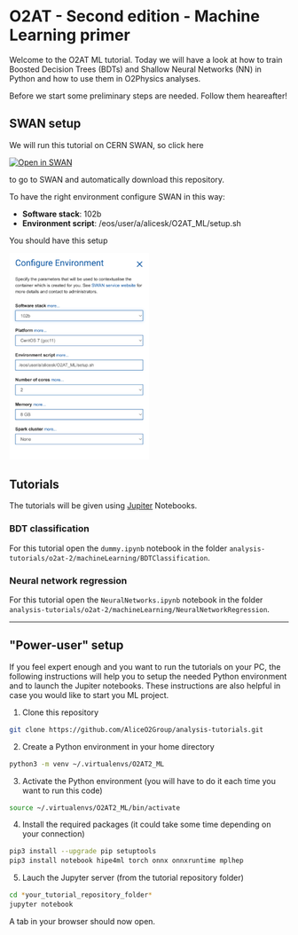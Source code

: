 # O2AT - Second edition - Machine Learning primer

Welcome to the O2AT ML tutorial. Today we will have a look at how to train Boosted Decision Trees (BDTs) and Shallow Neural Networks (NN) in Python and how to use them in O2Physics analyses.

Before we start some preliminary steps are needed. Follow them heareafter!

## SWAN setup

We will run this tutorial on CERN SWAN, so click here

[![Open in SWAN](https://swanserver.web.cern.ch/swanserver/images/badge_swan_white_150.png)](https://cern.ch/swanserver/cgi-bin/go?projurl=https://github.com/AliceO2Group/analysis-tutorials.git)

to go to SWAN and automatically download this repository.

To have the right environment configure SWAN in this way:

- **Software stack**: 102b
- **Environment script**: /eos/user/a/alicesk/O2AT_ML/setup.sh

You should have this setup

<img src="img/swan_configuration_highlight.png" alt= “swan_conf” width="50%">

## Tutorials

The tutorials will be given using [Jupiter](https://jupyter.org/) Notebooks.

### BDT classification

For this tutorial open the `dummy.ipynb` notebook in the folder `analysis-tutorials/o2at-2/machineLearning/BDTClassification`.

### Neural network regression

For this tutorial open the `NeuralNetworks.ipynb` notebook in the folder `analysis-tutorials/o2at-2/machineLearning/NeuralNetworkRegression`.

---

## "Power-user" setup

If you feel expert enough and you want to run the tutorials on your PC, the following instructions will help you to setup the needed Python environment and to launch the Jupiter notebooks. These instructions are also helpful in case you would like to start you ML project.

1. Clone this repository

```bash
git clone https://github.com/AliceO2Group/analysis-tutorials.git
```

2. Create a Python environment in your home directory

```bash
python3 -m venv ~/.virtualenvs/O2AT2_ML
```

3. Activate the Python environment (you will have to do it each time you want to run this code)

```bash
source ~/.virtualenvs/O2AT2_ML/bin/activate
```

4. Install the required packages (it could take some time depending on your connection)

```bash
pip3 install --upgrade pip setuptools
pip3 install notebook hipe4ml torch onnx onnxruntime mplhep
```

5. Lauch the Jupyter server (from the tutorial repository folder)

```bash
cd *your_tutorial_repository_folder*
jupyter notebook
```

A tab in your browser should now open.
